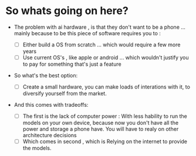 # So whats going on here?

- The problem with ai hardware , is that they don't want to be a phone ... mainly because to be this piece of software requires you to :

  - [ ] Either build a OS from scratch ... which would require a few more years
  - [ ] Use current OS's , like apple or android ... which wouldn't justify you to pay for something that's just a feature

- So what's the best option:

  - [ ] Create a small hardware, you can make loads of interations with it, to diversify yourself from the market.

- And this comes with tradeoffs:
  - [ ] The first is the lack of computer power : With less hability to run the models on your own device, because now you don't have all the power and storage a phone have. You will have to realy on other architecture decisions
  - [ ] Which comes in second , which is Relying on the internet to provide the models.
